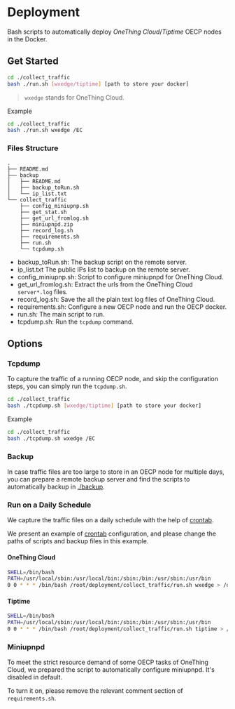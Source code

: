 # Deployment

Bash scripts to automatically deploy *OneThing Cloud*/*Tiptime* OECP nodes in the Docker. 

## Get Started

```bash
cd ./collect_traffic
bash ./run.sh [wxedge/tiptime] [path to store your docker]
```
> `wxedge` stands for OneThing Cloud.

Example
```bash
cd ./collect_traffic
bash ./run.sh wxedge /EC
```

### Files Structure
```
.
├── README.md
├── backup
│   ├── README.md
│   ├── backup_toRun.sh
│   └── ip_list.txt
└── collect_traffic
    ├── config_miniupnp.sh
    ├── get_stat.sh
    ├── get_url_fromlog.sh
    ├── miniupnpd.zip
    ├── record_log.sh
    ├── requirements.sh
    ├── run.sh
    └── tcpdump.sh
```

- backup_toRun.sh: The backup script on the remote server.
- ip_list.txt The public IPs list to backup on the remote server.
- config_miniupnp.sh: Script to configure miniupnpd for OneThing Cloud.
- get_url_fromlog.sh: Extract the urls from the OneThing Cloud `server*.log` files.
- record_log.sh: Save the all the plain text log files of OneThing Cloud.
- requirements.sh: Configure a new OECP node and run the OECP docker.
- run.sh: The main script to run.
- tcpdump.sh: Run the `tcpdump` command.

## Options

### Tcpdump

To capture the traffic of a running OECP node, and skip the configuration steps, you can simply run the `tcpdump.sh`.

```bash
cd ./collect_traffic
bash ./tcpdump.sh [wxedge/tiptime] [path to store your docker]
```

Example
```bash
cd ./collect_traffic
bash ./tcpdump.sh wxedge /EC
```

### Backup

In case traffic files are too large to store in an OECP node for multiple days, you can prepare a remote backup server and find the scripts to automatically backup in [./backup](./backup/README.md).


### Run on a Daily Schedule

We capture the traffic files on a daily schedule with the help of [crontab](https://www.man7.org/linux/man-pages/man1/crontab.1.html).

We present an example of [crontab](https://www.man7.org/linux/man-pages/man1/crontab.1.html) configuration, and please change the paths of scripts and backup files in this example.

#### OneThing Cloud

```bash
SHELL=/bin/bash
PATH=/usr/local/sbin:/usr/local/bin:/sbin:/bin:/usr/sbin:/usr/bin
0 0 * * * /bin/bash /root/deployment/collect_traffic/run.sh wxedge > /dev/null 2>&1 
```

#### Tiptime

```bash
SHELL=/bin/bash
PATH=/usr/local/sbin:/usr/local/bin:/sbin:/bin:/usr/sbin:/usr/bin
0 0 * * * /bin/bash /root/deployment/collect_traffic/run.sh tiptime > /dev/null 2>&1 
```

### Miniupnpd

To meet the strict resource demand of some OECP tasks of OneThing Cloud, we prepared the script to automatically configure miniupnpd. It's disabled in default.

To turn it on, please remove the relevant comment section of `requirements.sh`.
